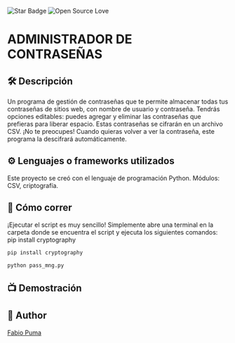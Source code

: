 <!--Please do not remove this part-->
![Star Badge](https://img.shields.io/static/v1?label=%F0%9F%8C%9F&message=If%20Useful&style=style=flat&color=BC4E99)
![Open Source Love](https://badges.frapsoft.com/os/v1/open-source.svg?v=103)

# ADMINISTRADOR DE CONTRASEÑAS

## 🛠️ Descripción
Un programa de gestión de contraseñas que te permite almacenar todas tus contraseñas de sitios web, con nombre de usuario y contraseña. Tendrás opciones editables: puedes agregar y eliminar las contraseñas que prefieras para liberar espacio. Estas contraseñas se cifrarán en un archivo CSV. ¡No te preocupes! Cuando quieras volver a ver la contraseña, este programa la descifrará automáticamente.

## ⚙️ Lenguajes o frameworks utilizados
Este proyecto se creó con el lenguaje de programación Python. Módulos: CSV, criptografía.

## 🌟 Cómo correr
¡Ejecutar el script es muy sencillo! Simplemente abre una terminal en la carpeta donde se encuentra el script y ejecuta los siguientes comandos: pip install cryptography

```sh
pip install cryptography
```

```sh
python pass_mng.py
```


## 📺 Demostración

## 🤖 Author
[Fabio Puma](https://github.com/Puma736)

